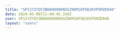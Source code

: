```yaml
---
title: "SP11YZYQYZB6KHD99KNVGZ9KM16P5BJKVP5MZD948"
date: 2024-05-06T11:49:45.334Z
user: SP11YZYQYZB6KHD99KNVGZ9KM16P5BJKVP5MZD948
layout: "users"
---
```

    